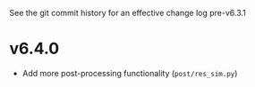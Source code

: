 See the git commit history for an effective change log pre-v6.3.1

v6.4.0
======
* Add more post-processing functionality (``post/res_sim.py``)

